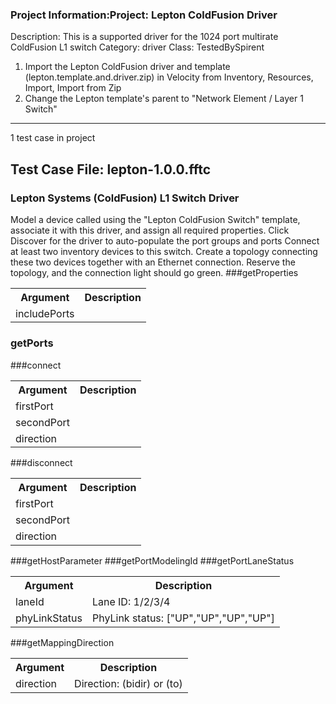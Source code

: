 ### Project Information:Project: Lepton ColdFusion Driver
Description: This is a supported driver for the 1024 port multirate ColdFusion L1 switch
Category: driver
Class: TestedBySpirent


1) Import the Lepton ColdFusion driver and template (lepton.template.and.driver.zip) in Velocity from Inventory, Resources, Import, Import from Zip
2) Change the Lepton template's parent to "Network Element / Layer 1 Switch"

 ----
1 test case in project
## Test Case File: lepton-1.0.0.fftc
### Lepton Systems (ColdFusion) L1 Switch Driver
Model a device called using the "Lepton ColdFusion Switch" template, associate it with this driver, and assign all required properties.
Click Discover for the driver to auto-populate the port groups and ports
Connect at least two inventory devices to this switch.
Create a topology connecting these two devices together with an Ethernet connection.
Reserve the topology, and the connection light should go green.
###getProperties
<table><tr><th>Argument</th><th>Description</th></tr>
<tr><td>includePorts</td><tr></tr></table>

### getPorts
###connect
<table><tr><th>Argument</th><th>Description</th></tr>
<tr><td>firstPort</td><tr></tr>
<tr><td>secondPort</td><tr></tr>
<tr><td>direction</td><tr></tr></table>

###disconnect
<table><tr><th>Argument</th><th>Description</th></tr>
<tr><td>firstPort</td><tr></tr>
<tr><td>secondPort</td><tr></tr>
<tr><td>direction</td><tr></tr></table>

###getHostParameter
###getPortModelingId
###getPortLaneStatus
<table><tr><th>Argument</th><th>Description</th></tr>
<tr><td>laneId</td><td>Lane ID: 1/2/3/4</tr></td>
<tr><td>phyLinkStatus</td><td>PhyLink status: ["UP","UP","UP","UP"]</tr></td></table>

###getMappingDirection
<table><tr><th>Argument</th><th>Description</th></tr>
<tr><td>direction</td><td>Direction: (bidir) or (to)</tr></td></table>
